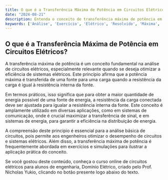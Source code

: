```yaml
---
title: O que é a Transferência Máxima de Potência em Circuitos Elétricos?
date: "2024-08-21"
description: Entenda o conceito de transferência máxima de potência em circuitos elétricos e sua importância na análise básica de circuitos.
keywords: ['Análise', 'Exercício', 'Elétrico', 'Resolvido', 'Máxima', 'Transferência', 'simulação']
---
```


## O que é a Transferência Máxima de Potência em Circuitos Elétricos?

A transferência máxima de potência é um conceito fundamental na análise de circuitos elétricos, especialmente relevante quando se deseja otimizar a eficiência de sistemas elétricos. Este princípio afirma que a potência máxima é transferida de uma fonte para uma carga quando a resistência da carga é igual à resistência interna da fonte. 

Em termos práticos, isso significa que para obter a maior quantidade de energia possível de uma fonte de energia, a resistência da carga conectada deve ser ajustada para igualar a resistência interna da fonte. Este conceito é amplamente utilizado em diversas aplicações, como em sistemas de comunicação, onde é crucial maximizar a transferência de sinal, e em sistemas de energia, para garantir a eficiência na distribuição de energia.

A compreensão deste princípio é essencial para a análise básica de circuitos, pois permite aos engenheiros otimizar o desempenho de circuitos e sistemas elétricos. Além disso, a transferência máxima de potência é frequentemente abordada em exercícios e simulações para ilustrar a aplicação prática do conceito.

Se você gostou deste conteúdo, conheça o curso online de circuitos elétricos para alunos de engenharia, Domínio Elétrico, criado pelo Prof. Nicholas Yukio, clicando no botão presente logo abaixo do texto.
